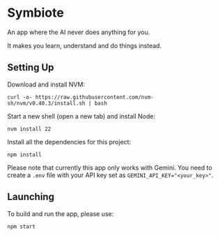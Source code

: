# Symbiote

An app where the AI never does anything for you. 

It makes you learn, understand and do things instead. 

## Setting Up 

Download and install NVM:
```
curl -o- https://raw.githubusercontent.com/nvm-sh/nvm/v0.40.3/install.sh | bash
```

Start a new shell (open a new tab) and install Node: 
```
nvm install 22
```

Install all the dependencies for this project: 
```
npm install 
```

Please note that currently this app only works with Gemini. You need to create a `.env` file with your API key set as `GEMINI_API_KEY="<your_key>"`.

## Launching

To build and run the app, please use: 
```
npm start
```

